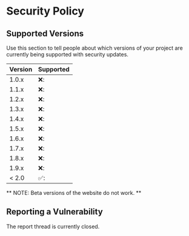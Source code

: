 # Security Policy

## Supported Versions

Use this section to tell people about which versions of your project are
currently being supported with security updates.

| Version | Supported           
| ------- | ------------------
| 1.0.x   | ❌:                
| 1.1.x   | ❌:                
| 1.2.x   | ❌:                  
| 1.3.x   | ❌:                
| 1.4.x   | ❌:                
| 1.5.x   | ❌:                
| 1.6.x   | ❌:                
| 1.7.x   | ❌:                
| 1.8.x   | ❌:                
| 1.9.x   | ❌:                
| < 2.0   | ✅:                

** NOTE: Beta versions of the website do not work. **

## Reporting a Vulnerability

The report thread is currently closed.
